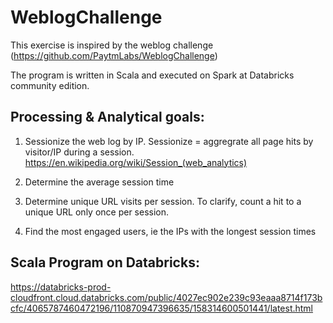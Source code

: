 # WeblogChallenge

This exercise is inspired by the weblog challenge (https://github.com/PaytmLabs/WeblogChallenge)

The program is written in Scala and executed on Spark at Databricks community edition.

## Processing & Analytical goals:

1. Sessionize the web log by IP. Sessionize = aggregrate all page hits by visitor/IP during a session.
    https://en.wikipedia.org/wiki/Session_(web_analytics)

2. Determine the average session time

3. Determine unique URL visits per session. To clarify, count a hit to a unique URL only once per session.

4. Find the most engaged users, ie the IPs with the longest session times

## Scala Program on Databricks:

https://databricks-prod-cloudfront.cloud.databricks.com/public/4027ec902e239c93eaaa8714f173bcfc/4065787460472196/110870947396635/158314600501441/latest.html
